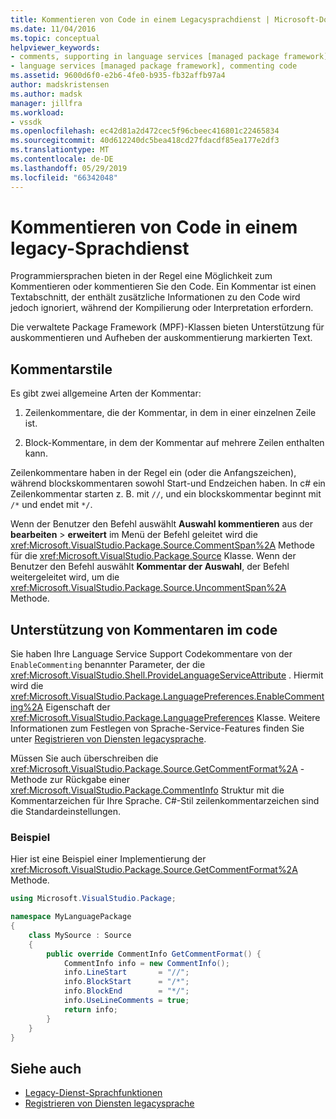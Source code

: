 ```yaml
---
title: Kommentieren von Code in einem Legacysprachdienst | Microsoft-Dokumentation
ms.date: 11/04/2016
ms.topic: conceptual
helpviewer_keywords:
- comments, supporting in language services [managed package framework]
- language services [managed package framework], commenting code
ms.assetid: 9600d6f0-e2b6-4fe0-b935-fb32affb97a4
author: madskristensen
ms.author: madsk
manager: jillfra
ms.workload:
- vssdk
ms.openlocfilehash: ec42d81a2d472cec5f96cbeec416801c22465834
ms.sourcegitcommit: 40d612240dc5bea418cd27fdacdf85ea177e2df3
ms.translationtype: MT
ms.contentlocale: de-DE
ms.lasthandoff: 05/29/2019
ms.locfileid: "66342048"
---
```

# <a name="comment-code-in-a-legacy-language-service"></a>Kommentieren von Code in einem legacy-Sprachdienst
Programmiersprachen bieten in der Regel eine Möglichkeit zum Kommentieren oder kommentieren Sie den Code. Ein Kommentar ist einen Textabschnitt, der enthält zusätzliche Informationen zu den Code wird jedoch ignoriert, während der Kompilierung oder Interpretation erfordern.

 Die verwaltete Package Framework (MPF)-Klassen bieten Unterstützung für auskommentieren und Aufheben der auskommentierung markierten Text.

## <a name="comment-styles"></a>Kommentarstile
Es gibt zwei allgemeine Arten der Kommentar:

1. Zeilenkommentare, die der Kommentar, in dem in einer einzelnen Zeile ist.

2. Block-Kommentare, in dem der Kommentar auf mehrere Zeilen enthalten kann.

Zeilenkommentare haben in der Regel ein (oder die Anfangszeichen), während blockskommentaren sowohl Start-und Endzeichen haben. In c# ein Zeilenkommentar starten z. B. mit `//`, und ein blockskommentar beginnt mit `/*` und endet mit `*/`.

Wenn der Benutzer den Befehl auswählt **Auswahl kommentieren** aus der **bearbeiten** > **erweitert** im Menü der Befehl geleitet wird die <xref:Microsoft.VisualStudio.Package.Source.CommentSpan%2A> Methode für die <xref:Microsoft.VisualStudio.Package.Source> Klasse. Wenn der Benutzer den Befehl auswählt **Kommentar der Auswahl**, der Befehl weitergeleitet wird, um die <xref:Microsoft.VisualStudio.Package.Source.UncommentSpan%2A> Methode.

## <a name="support-code-comments"></a>Unterstützung von Kommentaren im code
 Sie haben Ihre Language Service Support Codekommentare von der `EnableCommenting` benannter Parameter, der die <xref:Microsoft.VisualStudio.Shell.ProvideLanguageServiceAttribute> . Hiermit wird die <xref:Microsoft.VisualStudio.Package.LanguagePreferences.EnableCommenting%2A> Eigenschaft der <xref:Microsoft.VisualStudio.Package.LanguagePreferences> Klasse. Weitere Informationen zum Festlegen von Sprache-Service-Features finden Sie unter [Registrieren von Diensten legacysprache](../../extensibility/internals/registering-a-legacy-language-service1.md).

 Müssen Sie auch überschreiben die <xref:Microsoft.VisualStudio.Package.Source.GetCommentFormat%2A> -Methode zur Rückgabe einer <xref:Microsoft.VisualStudio.Package.CommentInfo> Struktur mit die Kommentarzeichen für Ihre Sprache. C#-Stil zeilenkommentarzeichen sind die Standardeinstellungen.

### <a name="example"></a>Beispiel
 Hier ist eine Beispiel einer Implementierung der <xref:Microsoft.VisualStudio.Package.Source.GetCommentFormat%2A> Methode.

```csharp
using Microsoft.VisualStudio.Package;

namespace MyLanguagePackage
{
    class MySource : Source
    {
        public override CommentInfo GetCommentFormat() {
            CommentInfo info = new CommentInfo();
            info.LineStart       = "//";
            info.BlockStart      = "/*";
            info.BlockEnd        = "*/";
            info.UseLineComments = true;
            return info;
        }
    }
}
```

## <a name="see-also"></a>Siehe auch
- [Legacy-Dienst-Sprachfunktionen](../../extensibility/internals/legacy-language-service-features1.md)
- [Registrieren von Diensten legacysprache](../../extensibility/internals/registering-a-legacy-language-service1.md)